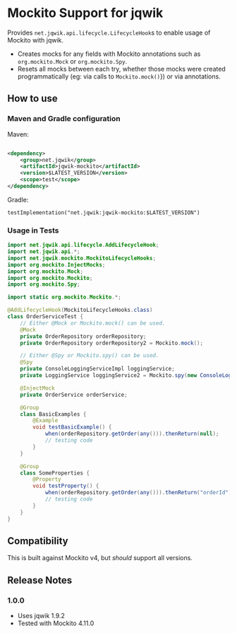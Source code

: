 # Mockito Support for jqwik

Provides `net.jqwik.api.lifecycle.LifecycleHook`s to enable usage of Mockito
with jqwik.

- Creates mocks for any fields with Mockito annotations such as
  `org.mockito.Mock` or `org.mockito.Spy`.
- Resets all mocks between each try, whether those mocks were created
  programmatically (eg: via calls to `Mockito.mock()`}) or via annotations.

## How to use

### Maven and Gradle configuration

Maven:

```xml

<dependency>
    <group>net.jqwik</group>
    <artifactId>jqwik-mockito</artifactId>
    <version>$LATEST_VERSION</version>
    <scope>test</scope>
</dependency>
```

Gradle:

```
testImplementation("net.jqwik:jqwik-mockito:$LATEST_VERSION")
```

### Usage in Tests

```java
import net.jqwik.api.lifecycle.AddLifecycleHook;
import net.jqwik.api.*;
import net.jqwik.mockito.MockitoLifecycleHooks;
import org.mockito.InjectMocks;
import org.mockito.Mock;
import org.mockito.Mockito;
import org.mockito.Spy;

import static org.mockito.Mockito.*;

@AddLifecycleHook(MockitoLifecycleHooks.class)
class OrderServiceTest {
    // Either @Mock or Mockito.mock() can be used.
    @Mock
    private OrderRepository orderRepository;
    private OrderRepository orderRepository2 = Mockito.mock();

    // Either @Spy or Mockito.spy() can be used.
    @Spy
    private ConsoleLoggingServiceImpl loggingService;
    private LoggingService loggingService2 = Mockito.spy(new ConsoleLoggingServiceImpl());

    @InjectMock
    private OrderService orderService;

    @Group
    class BasicExamples {
        @Example
        void testBasicExample() {
            when(orderRepository.getOrder(any())).thenReturn(null);
            // testing code
        }
    }

    @Group
    class SomeProperties {
        @Property
        void testProperty() {
            when(orderRepository.getOrder(any())).thenReturn("orderId");
            // testing code
        }
    }
}
```

## Compatibility

This is built against Mockito v4, but _should_ support all versions. 


## Release Notes

### 1.0.0

- Uses jqwik 1.9.2
- Tested with Mockito 4.11.0